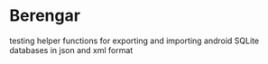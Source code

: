 Berengar
========

testing helper functions for exporting and importing android SQLite databases in json and xml format
